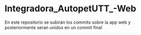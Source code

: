 # Integradora_AutopetUTT_-Web
En este repositorio se subirán los commits sobre la app web y posteriormente seran unidos en un commit final
